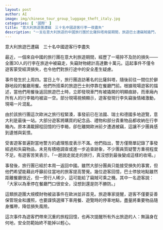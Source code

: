 ```yaml
---
layout: post
author: AI
image: img/chinese_tour_group_luggage_theft_italy.jpg
categories: [ '國際' ]
title: "意大利旅遊團遭竊　三十名中國遊客行李一夜盡失"
description: "一支在意大利旅遊的中國旅行團於比薩斜塔用餐期間，旅遊巴士遭竊賊撬門，三十名團員所有行李箱被盜，損失高達數十萬。遊客普遍對當地警方調查處理表示不滿，事件也為他們歐洲之行蒙上遺憾陰影，成為旅途中難以忘懷的驚魂記憶。"
---
```

意大利旅遊巴遭竊　三十名中國遊客行李盡失

最近，一個來自中國的旅行團在意大利旅遊期間，經歷了一場猝不及防的損失——全團30人的行李在旅途中被竊走，失竊財物總計高達數十萬元。這起事件不僅令遊客蒙受經濟損失，也令他們對旅行途中的安全產生疑慮。

事件發生於上周四。當日上午，旅行團造訪著名的比薩斜塔，隨後前往一間位於僻靜地段的餐廳用餐。他們所搭乘的旅遊巴士則停靠在餐廳門前。根據現場遊客的描述，當他們用餐後返回旅遊巴士時，立即發現車門有被撬開的明顯痕跡，而車廂內所有人的行李箱均被盜一空。部分現場視頻顯示，遊客發現行李失竊後情緒激動，現場一片混亂。

由於該旅行團這次歐洲之旅行程緊湊，事發前已在法國、瑞士和德國多地遊覽，意大利是最後一站。大部分遊客將購買的紀念品、禮物和部分貴重物品都收納在行李箱內。原本滿載歸程回憶的行李箱，卻在離開歐洲前夕遭遇被竊，這讓不少團員感到遺憾與氣憤。

受害遊客普遍對當地警方的處理態度表示不滿。他們指出，警方僅簡單記錄了事發經過和失竊物品，未見有積極調查或進一步追查跡象，不少團員質疑警方重視程度不足。有遊客苦笑表示，「一趟說走就走的旅行，真沒想到最後變成這樣的收場。」

事發後，旅行團已經於本周一返回中國。雖然大部分團員只能接受損失的事實，但他們希望能藉此呼籲前往當地的旅客提高警覺。幾位遊客回憶，巴士停放地點雖然距離餐廳很近，但一旁行人稀少，這可能給了竊賊可乘之機。其中一名遊客說：「大家以為車停在餐廳門口很安全，沒想到還是防不勝防。」

這類旅遊團大規模財物被盜事件在歐洲並非首見。旅遊專家提醒，遊客不僅要妥善保管現金和護照，也要謹慎選擇下車用餐、遊覽時的停車地點，盡量將重要物品隨身攜帶，降低損失風險。

這次事件為遊客們帶來沉重的旅程回憶，也再次提醒所有外出旅遊的人：無論身在何地，安全防範始終不能掉以輕心。